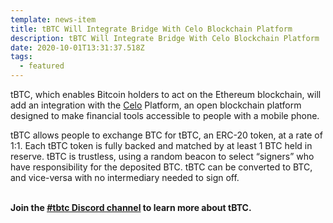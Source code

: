 ```yaml
---
template: news-item
title: tBTC Will Integrate Bridge With Celo Blockchain Platform
description: tBTC Will Integrate Bridge With Celo Blockchain Platform
date: 2020-10-01T13:31:37.518Z
tags:
  - featured
---
```

tBTC, which enables Bitcoin holders to act on the Ethereum blockchain, will add an integration with the [Celo](https://celo.org/) Platform, an open blockchain platform designed to make financial tools accessible to people with a mobile phone.

tBTC allows people to exchange BTC for tBTC, an ERC-20 token, at a rate of 1:1. Each tBTC token is fully backed and matched by at least 1 BTC held in reserve. tBTC is trustless, using a random beacon to select “signers” who have responsibility for the deposited BTC. tBTC can be converted to BTC, and vice-versa with no intermediary needed to sign off.

**\
Join the [\#tbtc Discord channel](https://discord.com/invite/threshold?ref=tbtc.network) to learn more about tBTC.**

